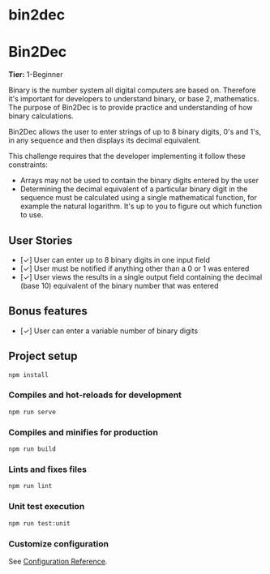 # bin2dec

# Bin2Dec

**Tier:** 1-Beginner

Binary is the number system all digital computers are based on.
Therefore it's important for developers to understand binary, or base 2,
mathematics. The purpose of Bin2Dec is to provide practice and
understanding of how binary calculations.

Bin2Dec allows the user to enter strings of up to 8 binary digits, 0's
and 1's, in any sequence and then displays its decimal equivalent.

This challenge requires that the developer implementing it follow these
constraints:

-   Arrays may not be used to contain the binary digits entered by the user
-   Determining the decimal equivalent of a particular binary digit in the
    sequence must be calculated using a single mathematical function, for
    example the natural logarithm. It's up to you to figure out which function
    to use.

## User Stories

-   [&check;] User can enter up to 8 binary digits in one input field
-   [&check;] User must be notified if anything other than a 0 or 1 was entered
-   [&check;] User views the results in a single output field containing the decimal (base 10) equivalent of the binary number that was entered

## Bonus features

-   [&check;] User can enter a variable number of binary digits

## Project setup
```
npm install
```

### Compiles and hot-reloads for development
```
npm run serve
```

### Compiles and minifies for production
```
npm run build
```

### Lints and fixes files
```
npm run lint
```

### Unit test execution
```
npm run test:unit
```

### Customize configuration
See [Configuration Reference](https://cli.vuejs.org/config/).
